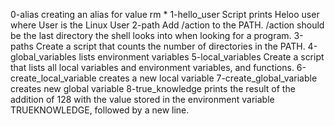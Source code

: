 0-alias 
	creating an alias for value rm *
1-hello_user
	Script prints Heloo user where User is the Linux User
2-path
	Add /action to the PATH. /action should be the last directory the shell looks into when looking for a program.
3-paths
	Create a script that counts the number of directories in the PATH.
4-global_variables
	lists environment variables
5-local_variables
	Create a script that lists all local variables and environment variables, and functions.
6-create_local_variable
	creates a new local variable
7-create_global_variable
	creates new global variable
 8-true_knowledge
	prints the result of the addition of 128 with the value stored in the environment variable TRUEKNOWLEDGE, followed by a new line.

